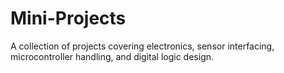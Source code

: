 # Mini-Projects
A collection of projects covering  electronics, sensor interfacing, microcontroller handling, and digital logic design.
